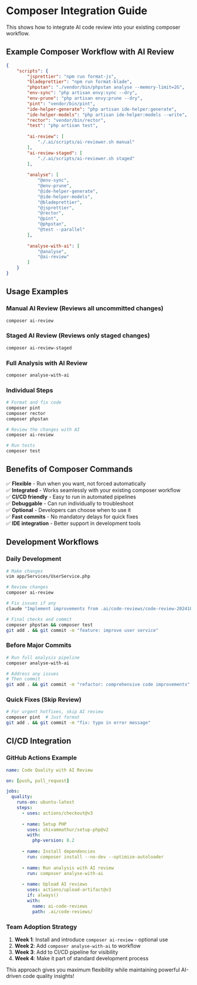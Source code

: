 # Composer Integration Guide

This shows how to integrate AI code review into your existing composer workflow.

## Example Composer Workflow with AI Review

```json
{
    "scripts": {
        "jsprettier": "npm run format-js",
        "bladeprettier": "npm run format-blade", 
        "phpstan": "./vendor/bin/phpstan analyse --memory-limit=2G",
        "env-sync": "php artisan envy:sync --dry",
        "env-prune": "php artisan envy:prune --dry",
        "pint": "vendor/bin/pint",
        "ide-helper-generate": "php artisan ide-helper:generate",
        "ide-helper-models": "php artisan ide-helper:models --write",
        "rector": "vendor/bin/rector",
        "test": "php artisan test",
        
        "ai-review": [
            "./.ai/scripts/ai-reviewer.sh manual"
        ],
        "ai-review-staged": [
            "./.ai/scripts/ai-reviewer.sh staged"
        ],
        
        "analyse": [
            "@env-sync",
            "@env-prune", 
            "@ide-helper-generate",
            "@ide-helper-models",
            "@bladeprettier",
            "@jsprettier",
            "@rector",
            "@pint",
            "@phpstan",
            "@test --parallel"
        ],
        
        "analyse-with-ai": [
            "@analyse",
            "@ai-review"
        ]
    }
}
```

## Usage Examples

### Manual AI Review (Reviews all uncommitted changes)
```bash
composer ai-review
```

### Staged AI Review (Reviews only staged changes) 
```bash
composer ai-review-staged
```

### Full Analysis with AI Review
```bash
composer analyse-with-ai
```

### Individual Steps
```bash
# Format and fix code
composer pint
composer rector
composer phpstan

# Review the changes with AI
composer ai-review

# Run tests
composer test
```

## Benefits of Composer Commands

✅ **Flexible** - Run when you want, not forced automatically  
✅ **Integrated** - Works seamlessly with your existing composer workflow  
✅ **CI/CD friendly** - Easy to run in automated pipelines  
✅ **Debuggable** - Can run individually to troubleshoot  
✅ **Optional** - Developers can choose when to use it  
✅ **Fast commits** - No mandatory delays for quick fixes  
✅ **IDE integration** - Better support in development tools

## Development Workflows

### Daily Development
```bash
# Make changes
vim app/Services/UserService.php

# Review changes
composer ai-review

# Fix issues if any
claude "Implement improvements from .ai/code-reviews/code-review-20241021_143022.md"

# Final checks and commit
composer phpstan && composer test
git add . && git commit -m "feature: improve user service"
```

### Before Major Commits
```bash
# Run full analysis pipeline
composer analyse-with-ai

# Address any issues
# Then commit
git add . && git commit -m "refactor: comprehensive code improvements"
```

### Quick Fixes (Skip Review)
```bash
# For urgent hotfixes, skip AI review
composer pint  # Just format
git add . && git commit -m "fix: typo in error message"
```

## CI/CD Integration

### GitHub Actions Example
```yaml
name: Code Quality with AI Review

on: [push, pull_request]

jobs:
  quality:
    runs-on: ubuntu-latest
    steps:
      - uses: actions/checkout@v3
      
      - name: Setup PHP
        uses: shivammathur/setup-php@v2
        with:
          php-version: 8.2
          
      - name: Install dependencies
        run: composer install --no-dev --optimize-autoloader
        
      - name: Run analysis with AI review
        run: composer analyse-with-ai
        
      - name: Upload AI reviews
        uses: actions/upload-artifact@v3
        if: always()
        with:
          name: ai-code-reviews
          path: .ai/code-reviews/
```

### Team Adoption Strategy
1. **Week 1**: Install and introduce `composer ai-review` - optional use
2. **Week 2**: Add `composer analyse-with-ai` to workflow  
3. **Week 3**: Add to CI/CD pipeline for visibility
4. **Week 4**: Make it part of standard development process

This approach gives you maximum flexibility while maintaining powerful AI-driven code quality insights!
